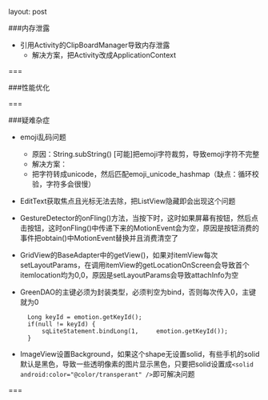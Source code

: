 layout: post

###内存泄露
* 引用Activity的ClipBoardManager导致内存泄露
	* 解决方案，把Activity改成ApplicationContext
	
===

###性能优化


===

###疑难杂症
* emoji乱码问题
	* 原因：String.subString() [可能]把emoji字符裁剪，导致emoji字符不完整
	* 解决方案：
	* 把字符转成unicode，然后匹配emoji_unicode_hashmap（缺点：循环校验，字符多会很慢）
* EditText获取焦点且光标无法去除，把ListView隐藏即会出现这个问题
* GestureDetector的onFling()方法，当按下时，这时如果屏幕有按钮，然后点击按钮，这时onFling()中传递下来的MotionEvent会为空，原因是按钮消费的事件把obtain()中MotionEvent替换并且消费清空了
* GridView的BaseAdapter中的getView()，如果对itemView每次setLayoutParams，在调用itemView的getLocationOnScreen会导致首个itemlocation均为0,0，原因是setLayoutParams会导致attachInfo为空
* GreenDAO的主键必须为封装类型，必须判空为bind，否则每次传入0，主键就为0
    	
    	Long keyId = emotion.getKeyId();
    	if(null != keyId) {
    		sqLiteStatement.bindLong(1, 	emotion.getKeyId());
		}
* ImageView设置Background，如果这个shape无设置solid，有些手机的solid默认是黑色，导致一些透明像素的图片显示黑色，只要把solid设置成`<solid android:color="@color/transperant" />`即可解决问题
	
===

